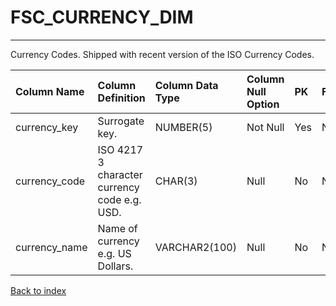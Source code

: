 # FSC_CURRENCY_DIM

---

Currency Codes.  Shipped with recent version of the ISO Currency Codes.

| Column Name   | Column Definition                            | Column Data Type   | Column Null Option   | PK   | FK   |
|:--------------|:---------------------------------------------|:-------------------|:---------------------|:-----|:-----|
| currency_key  | Surrogate key.                               | NUMBER(5)          | Not Null             | Yes  | No   |
| currency_code | ISO 4217 3 character currency code e.g. USD. | CHAR(3)            | Null                 | No   | No   |
| currency_name | Name of currency e.g. US Dollars.            | VARCHAR2(100)      | Null                 | No   | No   |

[Back to index](./index.md)